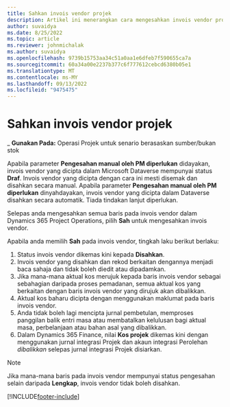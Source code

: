 ```yaml
---
title: Sahkan invois vendor projek
description: Artikel ini menerangkan cara mengesahkan invois vendor projek dalam Microsoft Dynamics 365 Project Operations dan menerangkan kesan kewangan tindakan mengesahkan invois vendor projek.
author: suvaidya
ms.date: 8/25/2022
ms.topic: article
ms.reviewer: johnmichalak
ms.author: suvaidya
ms.openlocfilehash: 9739b15753aa34c51a0aa1e6dfeb7f590655ca7a
ms.sourcegitcommit: 60a34a00e2237b377c6f777612cebcd6380b05e1
ms.translationtype: MT
ms.contentlocale: ms-MY
ms.lasthandoff: 09/13/2022
ms.locfileid: "9475475"
---
```

# <a name="confirm-project-vendor-invoices"></a>Sahkan invois vendor projek

_ **Gunakan Pada:** Operasi Projek untuk senario berasaskan sumber/bukan stok

Apabila parameter **Pengesahan manual oleh PM diperlukan** didayakan, invois vendor yang dicipta dalam Microsoft Dataverse mempunyai status **Draf**. Invois vendor yang dicipta dengan cara ini mesti disemak dan disahkan secara manual. Apabila parameter **Pengesahan manual oleh PM diperlukan** dinyahdayakan, invois vendor yang dicipta dalam Dataverse disahkan secara automatik. Tiada tindakan lanjut diperlukan. 

Selepas anda mengesahkan semua baris pada invois vendor dalam Dynamics 365 Project Operations, pilih **Sah** untuk mengesahkan invois vendor.

Apabila anda memilih **Sah** pada invois vendor, tingkah laku berikut berlaku:

1. Status invois vendor dikemas kini kepada **Disahkan**.
1. Invois vendor yang disahkan dan rekod berkaitan dengannya menjadi baca sahaja dan tidak boleh diedit atau dipadamkan.
1. Jika mana-mana aktual kos merujuk kepada baris invois vendor sebagai sebahagian daripada proses pemadanan, semua aktual kos yang berkaitan dengan baris invois vendor yang dirujuk akan dibalikkan.
1. Aktual kos baharu dicipta dengan menggunakan maklumat pada baris invois vendor.
1. Anda tidak boleh lagi mencipta jurnal pembetulan, memproses panggilan balik entri masa atau membatalkan kelulusan bagi aktual masa, perbelanjaan atau bahan asal yang dibalikkan.
1. Dalam Dynamics 365 Finance, nilai **Kos projek** dikemas kini dengan menggunakan jurnal integrasi Projek dan akaun integrasi Perolehan *dibalikkan* selepas jurnal integrasi Projek disiarkan.

> [!NOTE]
> Jika mana-mana baris pada invois vendor mempunyai status pengesahan selain daripada **Lengkap**, invois vendor tidak boleh disahkan.

[!INCLUDE[footer-include](../includes/footer-banner.md)]
